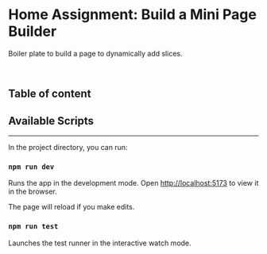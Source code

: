 # Home Assignment: **Build a Mini Page Builder**

Boiler plate to build a page to dynamically add slices.

<br>

## Table of content

## **Available Scripts**

---

In the project directory, you can run:

### `npm run dev`

Runs the app in the development mode.
Open [http://localhost:5173](http://localhost:5173/) to view it in the browser.

The page will reload if you make edits.

### `npm run test`

Launches the test runner in the interactive watch mode.
